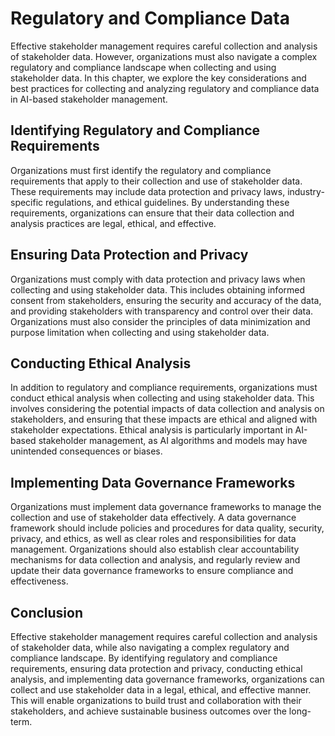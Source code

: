 Regulatory and Compliance Data
=======================================================================================

Effective stakeholder management requires careful collection and analysis of stakeholder data. However, organizations must also navigate a complex regulatory and compliance landscape when collecting and using stakeholder data. In this chapter, we explore the key considerations and best practices for collecting and analyzing regulatory and compliance data in AI-based stakeholder management.

Identifying Regulatory and Compliance Requirements
--------------------------------------------------

Organizations must first identify the regulatory and compliance requirements that apply to their collection and use of stakeholder data. These requirements may include data protection and privacy laws, industry-specific regulations, and ethical guidelines. By understanding these requirements, organizations can ensure that their data collection and analysis practices are legal, ethical, and effective.

Ensuring Data Protection and Privacy
------------------------------------

Organizations must comply with data protection and privacy laws when collecting and using stakeholder data. This includes obtaining informed consent from stakeholders, ensuring the security and accuracy of the data, and providing stakeholders with transparency and control over their data. Organizations must also consider the principles of data minimization and purpose limitation when collecting and using stakeholder data.

Conducting Ethical Analysis
---------------------------

In addition to regulatory and compliance requirements, organizations must conduct ethical analysis when collecting and using stakeholder data. This involves considering the potential impacts of data collection and analysis on stakeholders, and ensuring that these impacts are ethical and aligned with stakeholder expectations. Ethical analysis is particularly important in AI-based stakeholder management, as AI algorithms and models may have unintended consequences or biases.

Implementing Data Governance Frameworks
---------------------------------------

Organizations must implement data governance frameworks to manage the collection and use of stakeholder data effectively. A data governance framework should include policies and procedures for data quality, security, privacy, and ethics, as well as clear roles and responsibilities for data management. Organizations should also establish clear accountability mechanisms for data collection and analysis, and regularly review and update their data governance frameworks to ensure compliance and effectiveness.

Conclusion
----------

Effective stakeholder management requires careful collection and analysis of stakeholder data, while also navigating a complex regulatory and compliance landscape. By identifying regulatory and compliance requirements, ensuring data protection and privacy, conducting ethical analysis, and implementing data governance frameworks, organizations can collect and use stakeholder data in a legal, ethical, and effective manner. This will enable organizations to build trust and collaboration with their stakeholders, and achieve sustainable business outcomes over the long-term.
